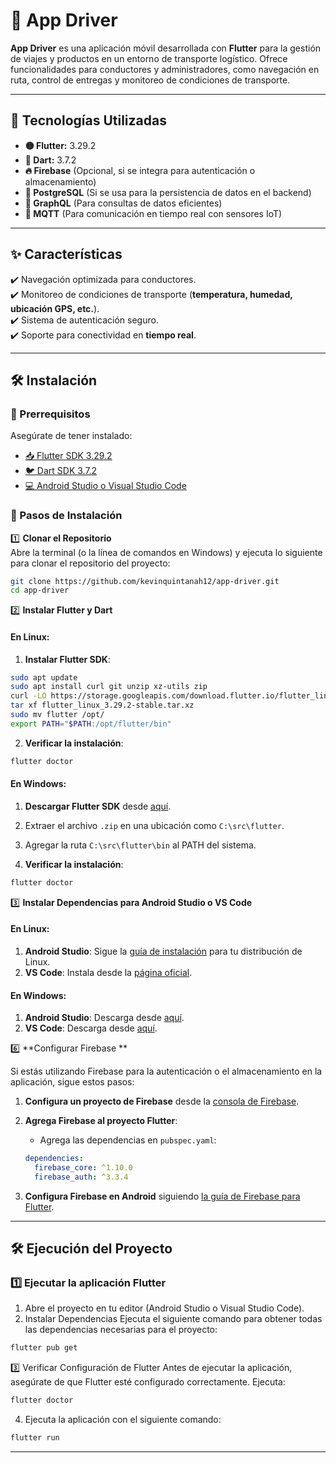 # 🚛 App Driver

**App Driver** es una aplicación móvil desarrollada con **Flutter** para la gestión de viajes y productos en un entorno de transporte logístico. Ofrece funcionalidades para conductores y administradores, como navegación en ruta, control de entregas y monitoreo de condiciones de transporte.  

---

## 📌 Tecnologías Utilizadas

- **🟡 Flutter:** 3.29.2  
- **🔷 Dart:** 3.7.2  
- **🔥 Firebase** (Opcional, si se integra para autenticación o almacenamiento)  
- **🐘 PostgreSQL** (Si se usa para la persistencia de datos en el backend)  
- **🔗 GraphQL** (Para consultas de datos eficientes)  
- **📡 MQTT** (Para comunicación en tiempo real con sensores IoT)  

---

## ✨ Características

✔️ Navegación optimizada para conductores.  
✔️ Monitoreo de condiciones de transporte (**temperatura, humedad, ubicación GPS, etc.**).  
✔️ Sistema de autenticación seguro.  
✔️ Soporte para conectividad en **tiempo real**.  

---

## 🛠 Instalación  

### 📌 Prerrequisitos  
Asegúrate de tener instalado:  
- [📥 Flutter SDK 3.29.2](https://flutter.dev/docs/get-started/install)  
- [🐦 Dart SDK 3.7.2](https://dart.dev/get-dart)  
- [💻 Android Studio o Visual Studio Code](https://flutter.dev/docs/get-started/editor)  

### 🚀 Pasos de Instalación  

1️⃣ **Clonar el Repositorio**  
Abre la terminal (o la línea de comandos en Windows) y ejecuta lo siguiente para clonar el repositorio del proyecto:

```sh
git clone https://github.com/kevinquintanah12/app-driver.git
cd app-driver
```

2️⃣ **Instalar Flutter y Dart**

#### En **Linux**:

1. **Instalar Flutter SDK**:

```sh
sudo apt update
sudo apt install curl git unzip xz-utils zip
curl -LO https://storage.googleapis.com/download.flutter.io/flutter_linux_3.29.2-stable.tar.xz
tar xf flutter_linux_3.29.2-stable.tar.xz
sudo mv flutter /opt/
export PATH="$PATH:/opt/flutter/bin"
```

2. **Verificar la instalación**:

```sh
flutter doctor
```

#### En **Windows**:

1. **Descargar Flutter SDK** desde [aquí](https://flutter.dev/docs/get-started/install/windows).
2. Extraer el archivo `.zip` en una ubicación como `C:\src\flutter`.
3. Agregar la ruta `C:\src\flutter\bin` al PATH del sistema.

4. **Verificar la instalación**:

```sh
flutter doctor
```

3️⃣ **Instalar Dependencias para Android Studio o VS Code**

#### En **Linux**:

1. **Android Studio**: Sigue la [guía de instalación](https://developer.android.com/studio#linux) para tu distribución de Linux.
2. **VS Code**: Instala desde la [página oficial](https://code.visualstudio.com/Download).

#### En **Windows**:

1. **Android Studio**: Descarga desde [aquí](https://developer.android.com/studio).
2. **VS Code**: Descarga desde [aquí](https://code.visualstudio.com/Download).

6️⃣ **Configurar Firebase **

Si estás utilizando Firebase para la autenticación o el almacenamiento en la aplicación, sigue estos pasos:

1. **Configura un proyecto de Firebase** desde la [consola de Firebase](https://console.firebase.google.com/).
2. **Agrega Firebase al proyecto Flutter**:
   - Agrega las dependencias en `pubspec.yaml`:

   ```yaml
   dependencies:
     firebase_core: ^1.10.0
     firebase_auth: ^3.3.4
   ```

3. **Configura Firebase en Android** siguiendo [la guía de Firebase para Flutter](https://firebase.flutter.dev/docs/overview).

---

## 🛠 **Ejecución del Proyecto**

### 1️⃣ **Ejecutar la aplicación Flutter**

1. Abre el proyecto en tu editor (Android Studio o Visual Studio Code).
2. Instalar Dependencias
Ejecuta el siguiente comando para obtener todas las dependencias necesarias para el proyecto:
```sh
flutter pub get
```
3️⃣ Verificar Configuración de Flutter
Antes de ejecutar la aplicación, asegúrate de que Flutter esté configurado correctamente. Ejecuta:

```sh
flutter doctor
```
4. Ejecuta la aplicación con el siguiente comando:

```sh
flutter run
```


---

